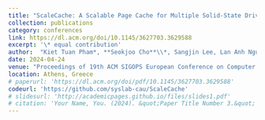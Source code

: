 ```yaml
---
title: "ScaleCache: A Scalable Page Cache for Multiple Solid-State Drives"
collection: publications
category: conferences
link: https://dl.acm.org/doi/10.1145/3627703.3629588
excerpt: '\* equal contribution'
author:  "Kiet Tuan Pham*, **Seokjoo Cho**\\*, Sangjin Lee, Lan Anh Nguyen, Hyeongi Yeo, Ipoom Jeong, Sungjin Lee, Nam Sung Kim, Yongseok Son"
date: 2024-04-24
venue: "Proceedings of 19th ACM SIGOPS European Conference on Computer Systems, EuroSys '24"
location: Athens, Greece
# paperurl: 'https://dl.acm.org/doi/pdf/10.1145/3627703.3629588'
codeurl: 'https://github.com/syslab-cau/ScaleCache'
# slidesurl: 'http://academicpages.github.io/files/slides1.pdf'
# citation: 'Your Name, You. (2024). &quot;Paper Title Number 3.&quot; <i>GitHub Journal of Bugs</i>. 1(3).'
---
```

